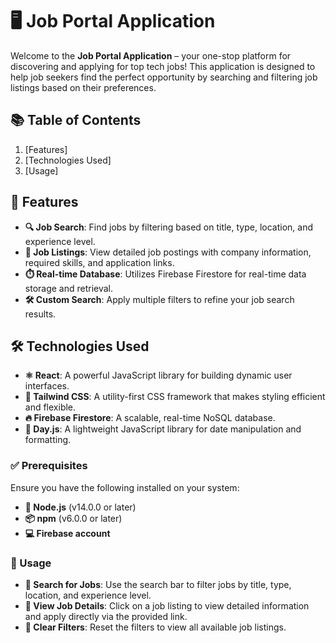 # 🖥️ Job Portal Application

Welcome to the **Job Portal Application** – your one-stop platform for discovering and applying for top tech jobs! This application is designed to help job seekers find the perfect opportunity by searching and filtering job listings based on their preferences.

## 📚 Table of Contents

1. [Features]
2. [Technologies Used]
3. [Usage]

## 🌟 Features

- **🔍 Job Search**: Find jobs by filtering based on title, type, location, and experience level.
- **📄 Job Listings**: View detailed job postings with company information, required skills, and application links.
- **⏱️ Real-time Database**: Utilizes Firebase Firestore for real-time data storage and retrieval.
- **🛠️ Custom Search**: Apply multiple filters to refine your job search results.

## 🛠️ Technologies Used

- **⚛️ React**: A powerful JavaScript library for building dynamic user interfaces.
- **🎨 Tailwind CSS**: A utility-first CSS framework that makes styling efficient and flexible.
- **🔥 Firebase Firestore**: A scalable, real-time NoSQL database.
- **📅 Day.js**: A lightweight JavaScript library for date manipulation and formatting.

### ✅ Prerequisites

Ensure you have the following installed on your system:

- **🔧 Node.js** (v14.0.0 or later)
- **📦 npm** (v6.0.0 or later)
- **💻 Firebase account**

### 📝 Usage

- **🔎 Search for Jobs**: Use the search bar to filter jobs by title, type, location, and experience level.
- **📜 View Job Details**: Click on a job listing to view detailed information and apply directly via the provided link.
- **🚫 Clear Filters**: Reset the filters to view all available job listings.

